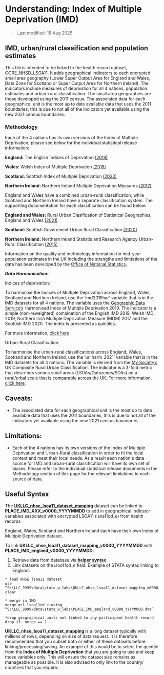 # Understanding: Index of Multiple Deprivation (IMD)

> Last modified: 18 Aug 2025

## IMD, urban/rural classification and population estimates

This file is intended to be linked to the health record dataset, CORE_NHSD_LSOA11. It adds geographical indicators to each encrypted small area geography (Lower Super Output Area for England and Wales, Data Zone for Scotland or Super Output Area for Northern Ireland). The indicators include measures of deprivation for all 4 nations, population estimates and urban-rural classification. The small area geographies are those developed using the 2011 census. The associated data for each geographical unit is the most up to date available data that uses the 2011 boundaries, this is due to not all of the indicators yet available using the new 2021 census boundaries. 

### Methodology

Each of the 4 nations has its own versions of the Index of Multiple Deprivation, please see below for the individual statistical release information:

**England:** The English Indices of Deprivation [(2019)](../../../images/IoD2019_Statistical_Release.pdf)

**Wales:** Welsh Index of Multiple Deprivation [(2019)](../../../images/welsh-index-multiple-deprivation-2019-results-report.pdf)

**Scotland:** Scottish Index of Multiple Deprivation [(2020)](../../../images/SIMD+2020+technical+notes.pdf)

**Northern Ireland:** Northern Ireland Multiple Deprivation Measures [(2017)](../../../images/NIMDM%202017_Technical%20Report.pdf)


England and Wales have a combined urban-rural classification, while Scotland and Northern Ireland have a separate classification system. The supporting documentation for each classification can be found below:

**England and Wales:** Rural Urban Clasification of Statistical Geographies, England and Wales [(2021)](../../../images/RUC_2021_methodology.pdf)

**Scotland:** Scottish Government Urban Rural Classification [(2020)](../../../images/scottish-government-urban-rural-classification-2020.pdf)

**Northern Ireland:** Northern Ireland Statistis and Research Agency Urban-Rural Classification [(2015)](../../../images/technical-guidance-on-production-of-official-statistics-for-settlements-and-urban-rural-classification.pdf)


Information on the quality and methdology information for mid-year population estimates in the UK including the strengths and limitations of the data has been developed by the [Office of National Statistics](https://www.ons.gov.uk/peoplepopulationandcommunity/populationandmigration/populationestimates/methodologies/midyearpopulationestimatesqmi). 

***Data Harmonisation:***

Indices of deprivation:

To harmonise the Indices of Multiple Deprivation across England, Wales, Scotland and Northern Ireland, use the ‘imd2019har’ variable that is in the IMD datasets for all 4 nations. The variable uses the [Geographic Data Service’s](https://data.geods.ac.uk/dataset/index-of-multiple-deprivation-imd) Harmonised Index of Multiple Deprivation 2019. The indicator is a simple (non-reweighted) combination of the English IMD 2019, Welsh IMD 2019, Northern Irish Multiple Deprivation Measure (MDM) 2017 and the Scottish IMD 2020. The index is presented as quintiles. 

For more information, [click here](https://data.geods.ac.uk/dataset/index-of-multiple-deprivation-imd)

Urban-Rural Classification:

To harmonise the urban-rural classifications across England, Wales, Scotland and Northern Ireland, use the ‘ur_harm_2021’ variable that is in the IMD datasets for all 4 nations. The variable is derived from the [My Society’s](https://www.mysociety.org/) UK Composite Rural Urban Classification. The indicator is a 3-fold metric that describes various small areas (LSOAs/Datazones/SOAs) on a rural/urbal scale that is comparable across the UK. For more information, [click here](https://pages.mysociety.org/uk_ruc/analysis/background_and_analysis.html).

## Caveats:

- The associated data for each geographical unit is the most up to date available data that uses the 2011 boundaries, this is due to not all of the indicators yet available using the new 2021 census boundaries.

## Limitations:

- Each of the 4 nations has its own versions of the Index of Multiple Deprivation and Urban-Rural classification in order to fit the local context and meet their local needs. As a result each nation's data source for IMD and urban-rural classification will have its own set of biases. Please refer to the individual statistical release documents in the Methodology section of this page for the relevant limitations to each source of data.

## Useful Syntax

The [**UKLLC_nhse_lsoa11_dataset_mapping**](../../../ukllc_managed_data/UKLLC_generated/Datasets/Linked_derived/nhse_lsoa11_dataset_mapping.md) dataset can be linked to **PLACE_IMD_XXX_v0000_YYYYMMDD** to add in geographical indicator variables associated with encrypted LSOA11 (lsoa11cd_e) from health records
 
England, Wales, Scotland and Northern Ireland each have their own Index of Multiple Deprivation dataset.

To link **UKLLC_nhse_lsoa11_dataset_mapping_v0000_YYYYMMDD** with 
**PLACE_IMD_england_v0000_YYYYMMDD**:

1. Retrieve data from database via [**helper syntax**](../../../user_guide/UsingSoftware.md)
2. Link datasets on the *lsoa11cd_e* field. Example of STATA syntax linking to England:

```
* load NHSE lsoa11 dataset
use “S:\LLC_9999\data\stata_w_labs\UKLLC_nhse_lsoa11_dataset_mapping_v0000_YYYYMMDD.dta”, clear

* merge in IMD
merge m:1 lsoa11cd_e using “S:\LLC_9999\data\stata_w_labs\PLACE_IMD_england_v0000_YYYYMMDD.dta”

*drop geographical units not linked to any participant health record 
drop if _merge == 2
```
**UKLLC_nhse_lsoa11_dataset_mapping** is a long dataset typically with millions of rows, depending on size of data request. It is therefore recommended that you subset both or either of these datasets before linking/processing/saving. An example of this would be to select the quintile from the **Index of Multiple Deprivation** that you are going to use and keep these variables only. This will ensure the dataset size remains as manageable as possible. It is also advised to only link to the country/ countries that you require.